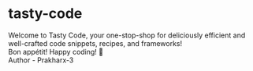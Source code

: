 # tasty-code
Welcome to Tasty Code, your one-stop-shop for deliciously efficient and well-crafted code snippets, recipes, and frameworks!
<br>
Bon appétit! Happy coding! 🍴
<br>
Author - Prakharx-3

